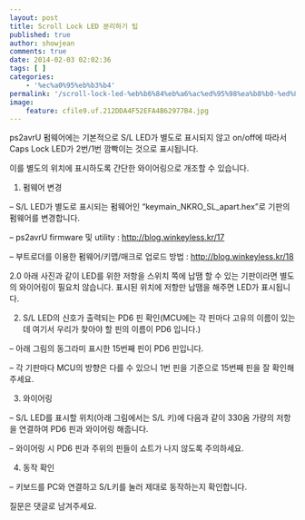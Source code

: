 ```yaml
---
layout: post
title: Scroll Lock LED 분리하기 팁
published: true
author: showjean
comments: true
date: 2014-02-03 02:02:36
tags: [ ]
categories:
    - '%ec%a0%95%eb%b3%b4'
permalink: '/scroll-lock-led-%eb%b6%84%eb%a6%ac%ed%95%98%ea%b8%b0-%ed%8c%81'
image:
    feature: cfile9.uf.212DDA4F52EFA4B62977B4.jpg
---
```

ps2avrU 펌웨어에는 기본적으로 S/L LED가 별도로 표시되지 않고 on/off에 따라서 Caps Lock LED가 2번/1번 깜빡이는 것으로 표시됩니다.



이를 별도의 위치에 표시하도록 간단한 와이어링으로 개조할 수 있습니다.





1. 펌웨어 변경

&#8211; S/L LED가 별도로 표시되는 펌웨어인 &#8220;keymain\_NKRO\_SL_apart.hex&#8221;로 기판의 펌웨어를 변경합니다.

&#8211; ps2avrU firmware 및 utility : http://blog.winkeyless.kr/17

&#8211; 부트로더를 이용한 펌웨어/키맵/매크로 업로드 방법 : http://blog.winkeyless.kr/18





2.0 아래 사진과 같이 LED를 위한 저항을 스위치 쪽에 납땜 할 수 있는 기판이라면 별도의 와이어링이 필요치 않습니다. 표시된 위치에 저항만 납땜을 해주면 LED가 표시됩니다.


  






2. S/L LED의 신호가 출력되는 PD6 핀 확인(MCU에는 각 핀마다 고유의 이름이 있는데 여기서 우리가 찾아야 할 핀의 이름이 PD6 입니다.)

&#8211; 아래 그림의 동그라미 표시한 15번째 핀이 PD6 핀입니다.

&#8211; 각 기판마다 MCU의 방향은 다를 수 있으니 1번 핀을 기준으로 15번째 핀을 잘 확인해주세요.




  










3. 와이어링

&#8211; S/L LED를 표시할 위치(아래 그림에서는 S/L 키)에 다음과 같이 330옴 가량의 저항을 연결하여 PD6 핀과 와이어링 해줍니다.

&#8211; 와이어링 시 PD6 핀과 주위의 핀들이 쇼트가 나지 않도록 주의하세요.






  








4. 동작 확인

&#8211; 키보드를 PC와 연결하고 S/L키를 눌러 제대로 동작하는지 확인합니다.





질문은 댓글로 남겨주세요.